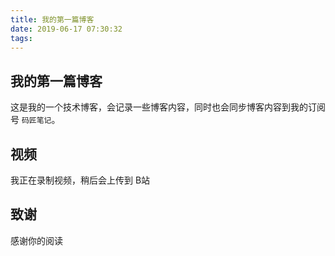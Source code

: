 ```yaml
---
title: 我的第一篇博客
date: 2019-06-17 07:30:32
tags:
---
```

## 我的第一篇博客
这是我的一个技术博客，会记录一些博客内容，同时也会同步博客内容到我的订阅号 `码匠笔记`。

## 视频
我正在录制视频，稍后会上传到 B站

## 致谢
感谢你的阅读